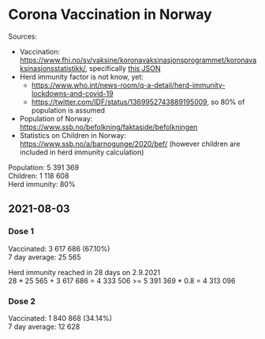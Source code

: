 # Corona Vaccination in Norway

Sources:

- Vaccination: <https://www.fhi.no/sv/vaksine/koronavaksinasjonsprogrammet/koronavaksinasjonsstatistikk/>, specifically [this JSON](https://www.fhi.no/api/chartdata/api/99119)
- Herd immunity factor is not know, yet:
  - <https://www.who.int/news-room/q-a-detail/herd-immunity-lockdowns-and-covid-19>
  - <https://twitter.com/IDF/status/1369952743889195009>, so 80% of population is assumed
- Population of Norway: <https://www.ssb.no/befolkning/faktaside/befolkningen>
- Statistics on Children in Norway: https://www.ssb.no/a/barnogunge/2020/bef/ (however children are included in herd immunity calculation)

Population: 5 391 369  
Children: 1 118 608  
Herd immunity: 80%  

## 2021-08-03

### Dose 1

Vaccinated: 3 617 686 (67.10%)  
7 day average: 25 565

Herd immunity reached in 28 days on 2.9.2021  
28 * 25 565 + 3 617 686 = 4 333 506 >= 5 391 369 * 0.8 = 4 313 096

### Dose 2

Vaccinated: 1 840 868 (34.14%)  
7 day average: 12 628


